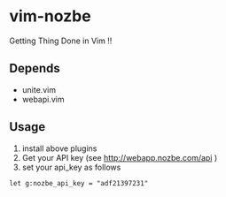 vim-nozbe
===========

Getting Thing Done in Vim !!

Depends
-------
- unite.vim
- webapi.vim

Usage
-----

1. install above plugins
1. Get your API key (see http://webapp.nozbe.com/api )
1. set your api_key as follows

```vim
let g:nozbe_api_key = "adf21397231"
```


